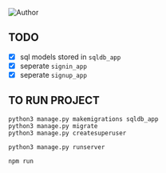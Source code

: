 ![Author](https://img.shields.io/badge/author-samip--regmi-blue)


## TODO
- [x] sql models stored in `sqldb_app`
- [x] seperate `signin_app`
- [x] seperate `signup_app`

## TO RUN PROJECT

```
python3 manage.py makemigrations sqldb_app
python3 manage.py migrate
python3 manage.py createsuperuser
```

```
python3 manage.py runserver
```

```
npm run 
```

